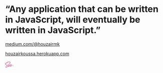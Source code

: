 # “Any application that can be written in JavaScript, will eventually be written in JavaScript.”

  [medium.com/@houzairmk](https://medium.com/@houzairmk)

  [houzairkoussa.herokuapp.com](https://houzairkoussa.herokuapp.com/)
  
  <img align="left" alt="Sass" width="26px" src="https://raw.githubusercontent.com/github/explore/80688e429a7d4ef2fca1e82350fe8e3517d3494d/topics/sass/sass.png" />
